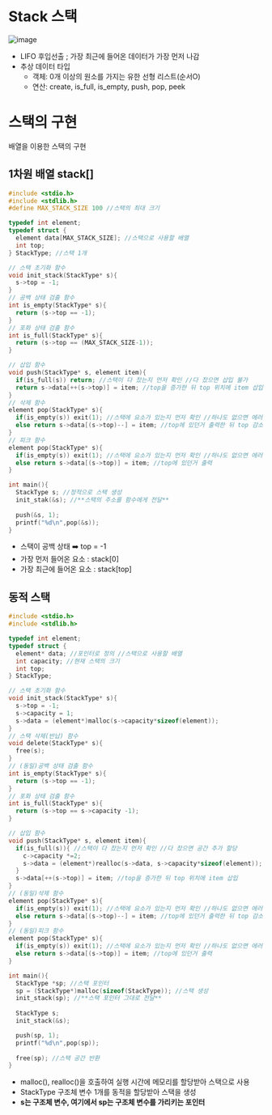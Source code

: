 # Stack 스택
![image](https://user-images.githubusercontent.com/56028436/135752258-3b9d13bc-d72c-46ce-bccc-32f36993292a.png)

- LIFO 후입선출 ; 가장 최근에 들어온 데이터가 가장 먼저 나감
- 추상 데이터 타입
  - 객체: 0개 이상의 원소를 가지는 유한 선형 리스트(순서O)
  - 연산: create, is_full, is_empty, push, pop, peek

# 스택의 구현
배열을 이용한 스택의 구현
## 1차원 배열 stack[]
```C
#include <stdio.h>
#include <stdlib.h>
#define MAX_STACK_SIZE 100 //스택의 최대 크기

typedef int element;
typedef struct {
  element data[MAX_STACK_SIZE]; //스택으로 사용할 배열
  int top;
} StackType; //스택 1개

// 스택 초기화 함수
void init_stack(StackType* s){
  s->top = -1;
}
// 공백 상태 검출 함수
int is_empty(StackType* s){
  return (s->top == -1);
}
// 포화 상태 검출 함수
int is_full(StackType* s){
  return (s->top == (MAX_STACK_SIZE-1));
}

// 삽입 함수
void push(StackType* s, element item){
  if(is_full(s)) return; //스택이 다 찼는지 먼저 확인 //다 찼으면 삽입 불가
  return s->data[++(s->top)] = item; //top을 증가한 뒤 top 위치에 item 삽입
}
// 삭제 함수
element pop(StackType* s){
  if(is_empty(s)) exit(1); //스택에 요소가 있는지 먼저 확인 //하나도 없으면 에러
  else return s->data[(s->top)--] = item; //top에 있던거 출력한 뒤 top 감소
}
// 피크 함수
element pop(StackType* s){
  if(is_empty(s)) exit(1); //스택에 요소가 있는지 먼저 확인 //하나도 없으면 에러
  else return s->data[(s->top)] = item; //top에 있던거 출력
}

int main(){
  StackType s; //정적으로 스택 생성 
  init_stak(&s); //**스택의 주소를 함수에게 전달**
  
  push(&s, 1);
  printf("%d\n",pop(&s));
}
```
- 스택이 공백 상태 ➡️ top = -1
- 가장 먼저 들어온 요소 : stack[0]
- 가장 최근에 들어온 요소 : stack[top]


## 동적 스택
```C
#include <stdio.h>
#include <stdlib.h>

typedef int element;
typedef struct {
  element* data; //포인터로 정의 //스택으로 사용할 배열
  int capacity; //현재 스택의 크기
  int top;
} StackType;

// 스택 초기화 함수
void init_stack(StackType* s){
  s->top = -1;
  s->capacity = 1;
  s->data = (element*)malloc(s->capacity*sizeof(element));
}
// 스택 삭제(반납) 함수
void delete(StackType* s){
  free(s);
}
// (동일)공백 상태 검출 함수
int is_empty(StackType* s){
  return (s->top == -1);
}
// 포화 상태 검출 함수
int is_full(StackType* s){
  return (s->top == s->capacity -1);
}

// 삽입 함수
void push(StackType* s, element item){
  if(is_full(s)){ //스택이 다 찼는지 먼저 확인 //다 찼으면 공간 추가 할당
    c->capacity *=2;
    s->data = (element*)realloc(s->data, s->capacity*sizeof(element)); //**realloc**
  } 
  s->data[++(s->top)] = item; //top을 증가한 뒤 top 위치에 item 삽입
}
// (동일)삭제 함수
element pop(StackType* s){
  if(is_empty(s)) exit(1); //스택에 요소가 있는지 먼저 확인 //하나도 없으면 에러
  else return s->data[(s->top)--] = item; //top에 있던거 출력한 뒤 top 감소
}
// (동일)피크 함수
element pop(StackType* s){
  if(is_empty(s)) exit(1); //스택에 요소가 있는지 먼저 확인 //하나도 없으면 에러
  else return s->data[(s->top)] = item; //top에 있던거 출력
}

int main(){
  StackType *sp; //스택 포인터
  sp = (StackType*)malloc(sizeof(StackType)); //스택 생성
  init_stack(sp); //**스택 포인터 그대로 전달**
  
  StackType s;
  init_stack(&s);

  push(sp, 1);
  printf("%d\n",pop(sp));
  
  free(sp); //스택 공간 반환
}
```
- malloc(), realloc()을 호출하여 실행 시간에 메모리를 할당받아 스택으로 사용
- StackType 구조체 변수 1개를 동적을 할당받아 스택을 생성
- **s는 구조체 변수, 여기에서 sp는 구조체 변수를 가리키는 포인터**

